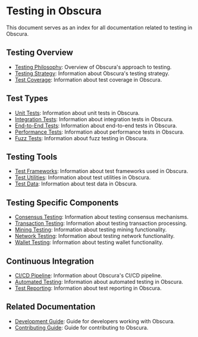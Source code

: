 # Testing in Obscura

This document serves as an index for all documentation related to testing in Obscura.

## Testing Overview

- [Testing Philosophy](testing_philosophy.md): Overview of Obscura's approach to testing.
- [Testing Strategy](testing_strategy.md): Information about Obscura's testing strategy.
- [Test Coverage](test_coverage.md): Information about test coverage in Obscura.

## Test Types

- [Unit Tests](unit_tests.md): Information about unit tests in Obscura.
- [Integration Tests](integration_tests.md): Information about integration tests in Obscura.
- [End-to-End Tests](e2e_tests.md): Information about end-to-end tests in Obscura.
- [Performance Tests](performance_tests.md): Information about performance tests in Obscura.
- [Fuzz Tests](fuzz_tests.md): Information about fuzz testing in Obscura.

## Testing Tools

- [Test Frameworks](test_frameworks.md): Information about test frameworks used in Obscura.
- [Test Utilities](test_utilities.md): Information about test utilities in Obscura.
- [Test Data](test_data.md): Information about test data in Obscura.

## Testing Specific Components

- [Consensus Testing](consensus_testing.md): Information about testing consensus mechanisms.
- [Transaction Testing](transaction_testing.md): Information about testing transaction processing.
- [Mining Testing](mining_testing.md): Information about testing mining functionality.
- [Network Testing](network_testing.md): Information about testing network functionality.
- [Wallet Testing](wallet_testing.md): Information about testing wallet functionality.

## Continuous Integration

- [CI/CD Pipeline](ci_cd.md): Information about Obscura's CI/CD pipeline.
- [Automated Testing](automated_testing.md): Information about automated testing in Obscura.
- [Test Reporting](test_reporting.md): Information about test reporting in Obscura.

## Related Documentation

- [Development Guide](../development.md): Guide for developers working with Obscura.
- [Contributing Guide](../contributing.md): Guide for contributing to Obscura. 